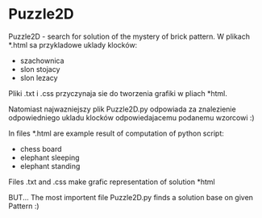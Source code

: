 # Puzzle2D
Puzzle2D - search for solution of the mystery of brick pattern.
W plikach *.html sa przykladowe uklady klocków:
- szachownica
- slon stojacy
- slon lezacy

Pliki .txt i .css przyczynaja sie do tworzenia grafiki w pliach *html.

Natomiast najwazniejszy plik Puzzle2D.py odpowiada za znalezienie odpowiedniego ukladu klocków odpowiedajacemu podanemu wzorcowi :)

In files *.html are example result of computation of python script:
- chess board
- elephant sleeping
- elephant standing

Files .txt and .css make grafic representation of solution *html

BUT... The most importent file Puzzle2D.py finds a solution base on given Pattern :)
